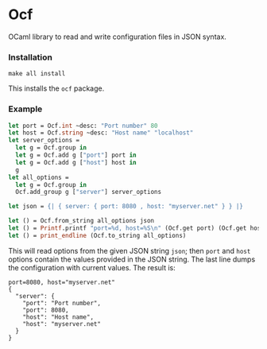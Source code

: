 Ocf
===

OCaml library to read and write configuration files in JSON syntax.


### Installation

````
make all install
````
This installs the `ocf` package.

### Example

````ocaml
let port = Ocf.int ~desc: "Port number" 80
let host = Ocf.string ~desc: "Host name" "localhost"
let server_options =
  let g = Ocf.group in
  let g = Ocf.add g ["port"] port in
  let g = Ocf.add g ["host"] host in
  g
let all_options =
  let g = Ocf.group in
  Ocf.add_group g ["server"] server_options

let json = {| { server: { port: 8080 , host: "myserver.net" } } |}

let () = Ocf.from_string all_options json
let () = Printf.printf "port=%d, host=%S\n" (Ocf.get port) (Ocf.get host)
let () = print_endline (Ocf.to_string all_options)
````
This will read options from the given JSON string `json`; then `port` and
`host` options contain the values provided in the JSON string.
The last line dumps the configuration with current values. The result is:
````
port=8080, host="myserver.net"
{
  "server": {
    "port": "Port number",
    "port": 8080,
    "host": "Host name",
    "host": "myserver.net"
  }
}

````
